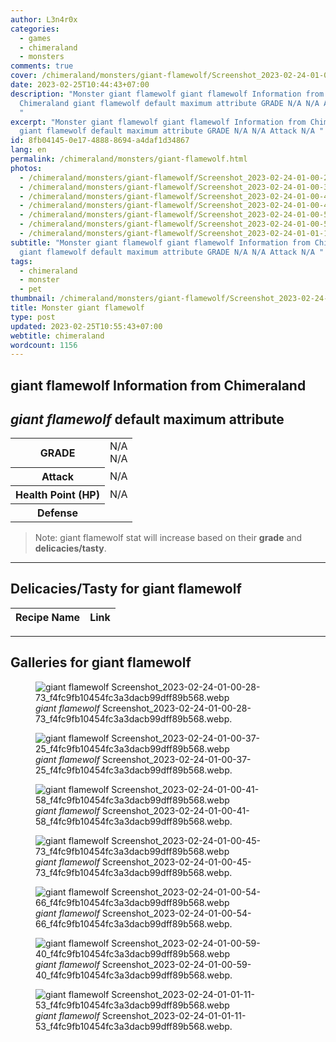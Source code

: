 ```yaml
---
author: L3n4r0x
categories:
  - games
  - chimeraland
  - monsters
comments: true
cover: /chimeraland/monsters/giant-flamewolf/Screenshot_2023-02-24-01-00-28-73_f4fc9fb10454fc3a3dacb99dff89b568.webp
date: 2023-02-25T10:44:43+07:00
description: "Monster giant flamewolf giant flamewolf Information from
  Chimeraland giant flamewolf default maximum attribute GRADE N/A N/A Attack N/A
  "
excerpt: "Monster giant flamewolf giant flamewolf Information from Chimeraland
  giant flamewolf default maximum attribute GRADE N/A N/A Attack N/A "
id: 8fb04145-0e17-4888-8694-a4daf1d34867
lang: en
permalink: /chimeraland/monsters/giant-flamewolf.html
photos:
  - /chimeraland/monsters/giant-flamewolf/Screenshot_2023-02-24-01-00-28-73_f4fc9fb10454fc3a3dacb99dff89b568.webp
  - /chimeraland/monsters/giant-flamewolf/Screenshot_2023-02-24-01-00-37-25_f4fc9fb10454fc3a3dacb99dff89b568.webp
  - /chimeraland/monsters/giant-flamewolf/Screenshot_2023-02-24-01-00-41-58_f4fc9fb10454fc3a3dacb99dff89b568.webp
  - /chimeraland/monsters/giant-flamewolf/Screenshot_2023-02-24-01-00-45-73_f4fc9fb10454fc3a3dacb99dff89b568.webp
  - /chimeraland/monsters/giant-flamewolf/Screenshot_2023-02-24-01-00-54-66_f4fc9fb10454fc3a3dacb99dff89b568.webp
  - /chimeraland/monsters/giant-flamewolf/Screenshot_2023-02-24-01-00-59-40_f4fc9fb10454fc3a3dacb99dff89b568.webp
  - /chimeraland/monsters/giant-flamewolf/Screenshot_2023-02-24-01-01-11-53_f4fc9fb10454fc3a3dacb99dff89b568.webp
subtitle: "Monster giant flamewolf giant flamewolf Information from Chimeraland
  giant flamewolf default maximum attribute GRADE N/A N/A Attack N/A "
tags:
  - chimeraland
  - monster
  - pet
thumbnail: /chimeraland/monsters/giant-flamewolf/Screenshot_2023-02-24-01-00-28-73_f4fc9fb10454fc3a3dacb99dff89b568.webp
title: Monster giant flamewolf
type: post
updated: 2023-02-25T10:55:43+07:00
webtitle: chimeraland
wordcount: 1156
---
```


<link
  rel="stylesheet"
  href="https://rawcdn.githack.com/dimaslanjaka/Web-Manajemen/870a349/css/bootstrap-5-3-0-alpha3-wrapper.css"
/>
<section id="bootstrap-wrapper">
  <div data-bs-theme="dark">
    <h2>giant flamewolf Information from Chimeraland</h2>
    <h2 id="attribute"><i>giant flamewolf</i> default maximum attribute</h2>
    <div class="row">
      <div class="col mb-2">
        <div class="card">
          <div class="card-body">
            <table>
              <tr>
                <th>GRADE</th>
                <td>N/A <br />N/A</td>
              </tr>
              <tr>
                <th>Attack</th>
                <td>N/A</td>
              </tr>
              <tr>
                <th>Health Point (HP)</th>
                <td>N/A</td>
              </tr>
              <tr>
                <th>Defense</th>
                <td></td>
              </tr>
            </table>
          </div>
        </div>
      </div>
    </div>
    <blockquote class="bd-callout bd-callout-warning">
      Note: giant flamewolf stat will increase based on their <b>grade</b> and
      <b>delicacies/tasty</b>.
    </blockquote>
    <hr />
    <h2 id="delicacies">Delicacies/Tasty for giant flamewolf</h2>
    <div class="card">
      <div class="card-body">
        <div class="table-responsive">
          <table class="table table-striped">
            <thead>
              <tr>
                <th>Recipe Name</th>
                <th>Link</th>
              </tr>
            </thead>
            <tbody></tbody>
          </table>
        </div>
      </div>
    </div>
    <hr />
    <div id="gallery">
      <h2>Galleries for giant flamewolf</h2>
      <div class="row">
        <div class="col-lg-6 col-12">
          <figure>
            <img
              src="https://www.webmanajemen.com/chimeraland/monsters/giant-flamewolf/Screenshot_2023-02-24-01-00-28-73_f4fc9fb10454fc3a3dacb99dff89b568.webp"
              alt="giant flamewolf Screenshot_2023-02-24-01-00-28-73_f4fc9fb10454fc3a3dacb99dff89b568.webp"
            />
            <figcaption style="word-wrap: break-word">
              <i>giant flamewolf</i>
              Screenshot_2023-02-24-01-00-28-73_f4fc9fb10454fc3a3dacb99dff89b568.webp.
            </figcaption>
          </figure>
        </div>
        <div class="col-lg-6 col-12">
          <figure>
            <img
              src="https://www.webmanajemen.com/chimeraland/monsters/giant-flamewolf/Screenshot_2023-02-24-01-00-37-25_f4fc9fb10454fc3a3dacb99dff89b568.webp"
              alt="giant flamewolf Screenshot_2023-02-24-01-00-37-25_f4fc9fb10454fc3a3dacb99dff89b568.webp"
            />
            <figcaption style="word-wrap: break-word">
              <i>giant flamewolf</i>
              Screenshot_2023-02-24-01-00-37-25_f4fc9fb10454fc3a3dacb99dff89b568.webp.
            </figcaption>
          </figure>
        </div>
        <div class="col-lg-6 col-12">
          <figure>
            <img
              src="https://www.webmanajemen.com/chimeraland/monsters/giant-flamewolf/Screenshot_2023-02-24-01-00-41-58_f4fc9fb10454fc3a3dacb99dff89b568.webp"
              alt="giant flamewolf Screenshot_2023-02-24-01-00-41-58_f4fc9fb10454fc3a3dacb99dff89b568.webp"
            />
            <figcaption style="word-wrap: break-word">
              <i>giant flamewolf</i>
              Screenshot_2023-02-24-01-00-41-58_f4fc9fb10454fc3a3dacb99dff89b568.webp.
            </figcaption>
          </figure>
        </div>
        <div class="col-lg-6 col-12">
          <figure>
            <img
              src="https://www.webmanajemen.com/chimeraland/monsters/giant-flamewolf/Screenshot_2023-02-24-01-00-45-73_f4fc9fb10454fc3a3dacb99dff89b568.webp"
              alt="giant flamewolf Screenshot_2023-02-24-01-00-45-73_f4fc9fb10454fc3a3dacb99dff89b568.webp"
            />
            <figcaption style="word-wrap: break-word">
              <i>giant flamewolf</i>
              Screenshot_2023-02-24-01-00-45-73_f4fc9fb10454fc3a3dacb99dff89b568.webp.
            </figcaption>
          </figure>
        </div>
        <div class="col-lg-6 col-12">
          <figure>
            <img
              src="https://www.webmanajemen.com/chimeraland/monsters/giant-flamewolf/Screenshot_2023-02-24-01-00-54-66_f4fc9fb10454fc3a3dacb99dff89b568.webp"
              alt="giant flamewolf Screenshot_2023-02-24-01-00-54-66_f4fc9fb10454fc3a3dacb99dff89b568.webp"
            />
            <figcaption style="word-wrap: break-word">
              <i>giant flamewolf</i>
              Screenshot_2023-02-24-01-00-54-66_f4fc9fb10454fc3a3dacb99dff89b568.webp.
            </figcaption>
          </figure>
        </div>
        <div class="col-lg-6 col-12">
          <figure>
            <img
              src="https://www.webmanajemen.com/chimeraland/monsters/giant-flamewolf/Screenshot_2023-02-24-01-00-59-40_f4fc9fb10454fc3a3dacb99dff89b568.webp"
              alt="giant flamewolf Screenshot_2023-02-24-01-00-59-40_f4fc9fb10454fc3a3dacb99dff89b568.webp"
            />
            <figcaption style="word-wrap: break-word">
              <i>giant flamewolf</i>
              Screenshot_2023-02-24-01-00-59-40_f4fc9fb10454fc3a3dacb99dff89b568.webp.
            </figcaption>
          </figure>
        </div>
        <div class="col-lg-6 col-12">
          <figure>
            <img
              src="https://www.webmanajemen.com/chimeraland/monsters/giant-flamewolf/Screenshot_2023-02-24-01-01-11-53_f4fc9fb10454fc3a3dacb99dff89b568.webp"
              alt="giant flamewolf Screenshot_2023-02-24-01-01-11-53_f4fc9fb10454fc3a3dacb99dff89b568.webp"
            />
            <figcaption style="word-wrap: break-word">
              <i>giant flamewolf</i>
              Screenshot_2023-02-24-01-01-11-53_f4fc9fb10454fc3a3dacb99dff89b568.webp.
            </figcaption>
          </figure>
        </div>
      </div>
    </div>
  </div>
</section>